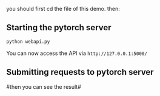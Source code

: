 you should first cd the file of this demo.
then:
## Starting the pytorch server

```bash
python webapi.py 
```

You can now access the  API via `http://127.0.0.1:5000/`

## Submitting requests to pytorch server

#then you can see the result#
